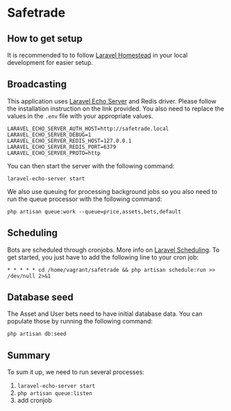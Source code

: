 # Safetrade

## How to get setup

It is recommended to to follow [Laravel Homestead](https://laravel.com/docs/7.x/homestead) in your local development for easier setup.

## Broadcasting

This application uses [Laravel Echo Server](https://github.com/tlaverdure/laravel-echo-server) and Redis driver. Please follow the installation instruction on the link provided. You also need to replace the values in the `.env` file with your appropriate values.

```
LARAVEL_ECHO_SERVER_AUTH_HOST=http://safetrade.local
LARAVEL_ECHO_SERVER_DEBUG=1
LARAVEL_ECHO_SERVER_REDIS_HOST=127.0.0.1
LARAVEL_ECHO_SERVER_REDIS_PORT=6379
LARAVEL_ECHO_SERVER_PROTO=http
```

You can then start the server with the following command:

```
laravel-echo-server start
```

We also use queuing for processing background jobs so you also need to run the queue processor with the following command:

```
php artisan queue:work --queue=price,assets,bets,default
```

## Scheduling

Bots are scheduled through cronjobs. More info on [Laravel Scheduling](https://laravel.com/docs/7.x/scheduling).  To get started, you just have to add the following line to your cron job:

```
* * * * * cd /home/vagrant/safetrade && php artisan schedule:run >> /dev/null 2>&1
```

## Database seed
The Asset and User bets need to have initial database data.  You can populate those by running the following command:

```
php artisan db:seed
```

## Summary

To sum it up, we need to run several processes:

1. `laravel-echo-server start`
1. `php artisan queue:listen`
1. add cronjob
